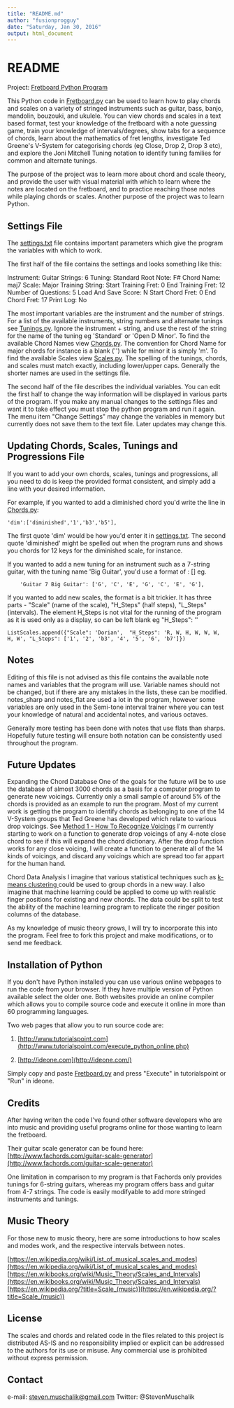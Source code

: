```yaml
---
title: "README.md"
author: "fusionprogguy"
date: "Saturday, Jan 30, 2016"
output: html_document
---
```


# README

Project: [Fretboard Python Program](Fretboard.py)

This Python code in [Fretboard.py](Fretboard.py) can be used to learn how to play chords and scales on a variety of stringed instruments such as guitar, bass, banjo, mandolin, bouzouki, and ukulele. You can view chords and scales in a text based format, test your knowledge of the fretboard with a note guessing game, train your knowledge of intervals/degrees, show tabs for a sequence of chords, learn about the mathematics of fret lengths, investigate Ted Greene's V-System for categorising chords (eg Close, Drop 2, Drop 3 etc), and explore the Joni Mitchell Tuning notation to identify tuning families for common and alternate tunings.

The purpose of the project was to learn more about chord and scale theory, and provide the user with visual material with which to learn where the notes are located on the fretboard, and to practice reaching those notes while playing chords or scales. Another purpose of the project was to learn Python.

## Settings File

The [settings.txt](settings.txt) file contains important parameters which give the program the variables with which to work. 

The first half of the file contains the settings and looks something like this:

Instrument: Guitar
Strings: 6
Tuning: Standard
Root Note: F#
Chord Name: maj7
Scale: Major
Training String:
Start Training Fret: 0
End Training Fret: 12
Number of Questions: 5
Load And Save Score: N
Start Chord Fret: 0
End Chord Fret: 17
Print Log: No

The most important variables are the instrument and the number of strings. For a list of the available instruments, string numbers and alternate tunings see [Tunings.py](Tunings.py). Ignore the instrument + string, and use the rest of the string for the name of the tuning eg 'Standard' or 'Open D Minor'. To find the available Chord Names view [Chords.py](Chords.py). The convention for Chord Name for major chords for instance is a blank ('') while for minor it is simply 'm'. To find the available Scales view [Scales.py](Scales.py). The spelling of the tunings, chords, and scales must match exactly, including lower/upper caps. Generally the shorter names are used in the settings file.

The second half of the file describes the individual variables. You can edit the first half to change the way information will be displayed in various parts of the program. If you make any manual changes to the settings files and want it to take effect you must stop the python program and run it again. The menu item "Change Settings" may change the variables in memory but currently does not save them to the text file. Later updates may change this.


## Updating Chords, Scales, Tunings and Progressions File

If you want to add your own chords, scales, tunings and progressions, all you need to do is keep the provided format consistent, and simply add a line with your desired information.

For example, if you wanted to add a diminished chord you'd write the line in [Chords.py](Chords.py):
```
'dim':['diminished','1','b3','b5'],
```
The first quote 'dim' would be how you'd enter it in [settings.txt](settings.txt). The second quote 'diminished' might be spelled out when the program runs and shows you chords for 12 keys for the diminished scale, for instance. 

If you wanted to add a new tuning for an instrument such as a 7-string guitar, with the tuning name 'Big Guitar', you'd use a format of <instrument> <string no> <short tuning name> : [<list of open string notes>] eg.
```
    'Guitar 7 Big Guitar': ['G', 'C', 'E', 'G', 'C', 'E', 'G'],
```
If you wanted to add new scales, the format is a bit trickier. It has three parts - "Scale" (name of the scale), "H_Steps" (half steps), "L_Steps" (intervals). The element H_Steps is not vital for the running of the program as it is used only as a display, so can be left blank eg "H_Steps": ''
```
ListScales.append({"Scale": 'Dorian',  "H_Steps": 'R, W, H, W, W, W, H, W', "L_Steps": ['1', '2', 'b3', '4', '5', '6', 'b7']})
```

## Notes

Editing of this file is not advised as this file contains the available note names and variables that the program will use. Variable names should not be changed, but if there are any mistakes in the lists, these can be modified. notes_sharp and notes_flat are used a lot in the program, however some variables are only used in the Semi-tone interval trainer where you can test your knowledge of natural and accidental notes, and various octaves. 

Generally more testing has been done with notes that use flats than sharps. Hopefully future testing will ensure both notation can be consistently used throughout the program.


## Future Updates

Expanding the Chord Database
One of the goals for the future will be to use the database of almost 3000 chords as a basis for a computer program to generate new voicings. Currently only a small sample of around 5% of the chords is provided as an example to run the program. Most of my current work is getting the program to identify chords as belonging to one of the 14 V-System groups that Ted Greene has developed which relate to various drop voicings. See [Method 1 - How To Recognize Voicings](http://www.tedgreene.com/images/lessons/v_system/03_Method1_HowToRecognize.pdf)
I'm currently starting to work on a function to generate drop voicings of any 4-note close chord to see if this will expand the chord dictionary. After the drop function works for any close voicing, I will create a function to generate all of the 14 kinds of voicings, and discard any voicings which are spread too far appart for the human hand. 

Chord Data Analysis
I imagine that various statistical techniques such as [k-means clustering ](https://en.wikipedia.org/wiki/K-means_clustering) could be used to group chords in a new way. I also imagine that machine learning could be applied to come up with realistic finger positions for existing and new chords. The data could be split to test the ability of the machine learning program to replicate the ringer position columns of the database.

As my knowledge of music theory grows, I will try to incorporate this into the program. Feel free to fork this project and make modifications, or to send me feedback.


## Installation of Python

If you don't have Python installed you can use various online webpages to run the code from your browser. If they have multiple version of Python available select the older one. Both websites provide an online compiler which allows you to compile source code and execute it online in more than 60 programming languages.

Two web pages that allow you to run source code are:

1. [http://www.tutorialspoint.com](http://www.tutorialspoint.com/execute_python_online.php)

2. [http://ideone.com](http://ideone.com/)

Simply copy and paste [Fretboard.py](Fretboard.py) and press "Execute" in tutorialspoint or "Run" in ideone.


## Credits

After having writen the code I've found other software developers who are into music and providing useful programs online for those wanting to learn the fretboard. 

Their guitar scale generator can be found here:
[http://www.fachords.com/guitar-scale-generator](http://www.fachords.com/guitar-scale-generator)

One limitation in comparison to my program is that Fachords only provides tunings for 6-string guitars, whereas my program offers bass and guitar from 4-7 strings. The code is easily modifyable to add more stringed instruments and tunings.


## Music Theory

For those new to music theory, here are some introductions to how scales and modes work, and the respective intervals between notes.

[https://en.wikipedia.org/wiki/List_of_musical_scales_and_modes](https://en.wikipedia.org/wiki/List_of_musical_scales_and_modes)
[https://en.wikibooks.org/wiki/Music_Theory/Scales_and_Intervals](https://en.wikibooks.org/wiki/Music_Theory/Scales_and_Intervals)
[https://en.wikipedia.org/?title=Scale_(music)](https://en.wikipedia.org/?title=Scale_(music))


## License

The scales and chords and related code in the files related to this project is distributed AS-IS and no responsibility implied or explicit can be addressed to the authors for its use or misuse. Any commercial use is prohibited without express permission.


## Contact

e-mail: steven.muschalik@gmail.com
Twitter: @StevenMuschalik